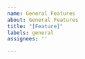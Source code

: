```yaml
---
name: General Features
about: General Features
title: "[Feature]"
labels: general
assignees: ''

---
```



